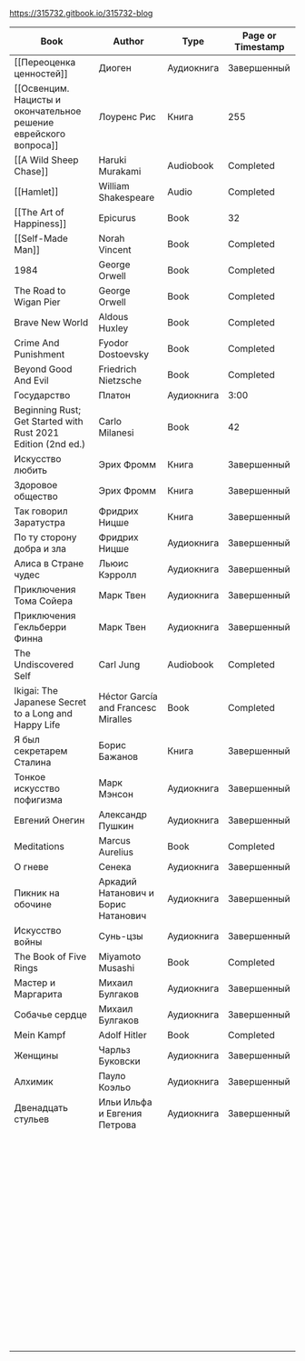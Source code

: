 https://315732.gitbook.io/315732-blog

| Book                                                             | Author                              | Type       | Page or Timestamp |
| ---------------------------------------------------------------- | ----------------------------------- | ---------- | ----------------- |
| [[Переоценка ценностей]]                                        | Диоген                              | Аудиокнига | Завершенный       |
| [[Освенцим. Нацисты и окончательное решение еврейского вопроса]] | Лоуренс Рис                         | Книга      | 255               |
| [[A Wild Sheep Chase]]                                           | Haruki Murakami                     | Audiobook  | Completed         |
| [[Hamlet]]                                                       | William Shakespeare                 | Audio      | Completed         |
| [[The Art of Happiness]]                                         | Epicurus                            | Book       | 32                |
| [[Self-Made Man]]                                                | Norah Vincent                       | Book       | Completed         |
| 1984                                                             | George Orwell                       | Book       | Completed         |
| The Road to Wigan Pier                                           | George Orwell                       | Book       | Completed         |
| Brave New World                                                  | Aldous Huxley                       | Book       | Completed         |
| Crime And Punishment                                             | Fyodor Dostoevsky                   | Book       | Completed         |
| Beyond Good And Evil                                             | Friedrich Nietzsche                 | Book       | Completed         |
| Государство                                                      | Платон                              | Аудиокнига | 3:00              |
| Beginning Rust; Get Started with Rust 2021 Edition (2nd ed.)     | Carlo Milanesi                      | Book       | 42                |
| Искусство любить                                                 | Эрих Фромм                          | Книга      | Завершенный       |
| Здоровое общество                                                | Эрих Фромм                          | Книга      | Завершенный       |
| Так говорил Заратустра                                           | Фридрих Ницше                       | Книга      | Завершенный       |
| По ту сторону добра и зла                                        | Фридрих Ницше                       | Аудиокнига | Завершенный       |
| Алиса в Стране чудес                                             | Льюис Кэрролл                       | Аудиокнига | Завершенный       |
| Приключения Тома Сойера                                          | Марк Твен                           | Аудиокнига | Завершенный       |
| Приключения Гекльберри Финна                                     | Марк Твен                           | Аудиокнига | Завершенный       |
| The Undiscovered Self                                            | Carl Jung                           | Audiobook  | Completed         |
| Ikigai: The Japanese Secret to a Long and Happy Life             | Héctor García and Francesc Miralles | Book       | Completed         |
| Я был секретарем Сталина                                         | Борис Бажанов                       | Книга      | Завершенный       |
| Тонкое искусство пофигизма                                       | Марк Мэнсон                         | Аудиокнига | Завершенный       |
| Евгений Онегин                                                   | Александр Пушкин                    | Аудиокнига | Завершенный       |
| Meditations                                                      | Marcus Aurelius                     | Book       | Completed         |
| О гневе                                                          | Сенека                              | Аудиокнига | Завершенный       |
| Пикник на обочине                                                | Аркадий Натанович и Борис Натанович | Аудиокнига | Завершенный       |
| Искусство войны                                                  | Сунь-цзы                            | Аудиокнига | Завершенный       |
| The Book of Five Rings                                           | Miyamoto Musashi                    | Book       | Completed         |
| Мастер и Маргарита                                               | Михаил Булгаков                     | Аудиокнига | Завершенный       |
| Собачье сердце                                                   | Михаил Булгаков                     | Аудиокнига | Завершенный       |
| Mein Kampf                                                       | Adolf Hitler                        | Book       | Completed         |
| Женщины                                                          | Чарльз Буковски                     | Аудиокнига | Завершенный       |
| Алхимик                                                          | Пауло Коэльо                        | Аудиокнига | Завершенный       |
| Двенадцать стульев                                               | Ильи Ильфа и Евгения Петрова        | Аудиокнига | Завершенный       |
|                                                                  |                                     |            |                   |
|                                                                  |                                     |            |                   |
|                                                                  |                                     |            |                   |
|                                                                  |                                     |            |                   |
|                                                                  |                                     |            |                   |
|                                                                  |                                     |            |                   |
|                                                                  |                                     |            |                   |
|                                                                  |                                     |            |                   |
|                                                                  |                                     |            |                   |
|                                                                  |                                     |            |                   |
|                                                                  |                                     |            |                   |
|                                                                  |                                     |            |                   |
|                                                                  |                                     |            |                   |
|                                                                  |                                     |            |                   |
|                                                                  |                                     |            |                   |
|                                                                  |                                     |            |                   |
|                                                                  |                                     |            |                   |
|                                                                  |                                     |            |                   |
|                                                                  |                                     |            |                   |
|                                                                  |                                     |            |                   |
|                                                                  |                                     |            |                   |
|                                                                  |                                     |            |                   |
|                                                                  |                                     |            |                   |
|                                                                  |                                     |            |                   |
|                                                                  |                                     |            |                   |
|                                                                  |                                     |            |                   |
|                                                                  |                                     |            |                   |
|                                                                  |                                     |            |                   |
|                                                                  |                                     |            |                   |
|                                                                  |                                     |            |                   |
|                                                                  |                                     |            |                   |
|                                                                  |                                     |            |                   |
|                                                                  |                                     |            |                   |
|                                                                  |                                     |            |                   |
|                                                                  |                                     |            |                   |
|                                                                  |                                     |            |                   |
|                                                                  |                                     |            |                   |
|                                                                  |                                     |            |                   |
|                                                                  |                                     |            |                   |
|                                                                  |                                     |            |                   |
|                                                                  |                                     |            |                   |
|                                                                  |                                     |            |                   |
|                                                                  |                                     |            |                   |
|                                                                  |                                     |            |                   |
|                                                                  |                                     |            |                   |
|                                                                  |                                     |            |                   |
|                                                                  |                                     |            |                   |
|                                                                  |                                     |            |                   |
|                                                                  |                                     |            |                   |
|                                                                  |                                     |            |                   |
|                                                                  |                                     |            |                   |
|                                                                  |                                     |            |                   |
|                                                                  |                                     |            |                   |
|                                                                  |                                     |            |                   |
|                                                                  |                                     |            |                   |
|                                                                  |                                     |            |                   |
|                                                                  |                                     |            |                   |
|                                                                  |                                     |            |                   |
|                                                                  |                                     |            |                   |
|                                                                  |                                     |            |                   |
|                                                                  |                                     |            |                   |
|                                                                  |                                     |            |                   |
|                                                                  |                                     |            |                   |
|                                                                  |                                     |            |                   |
